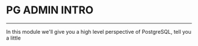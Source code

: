 # PG ADMIN INTRO
---

In this module we'll give you a high level perspective of PostgreSQL, tell you a little

